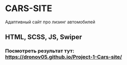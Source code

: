 # CARS-SITE
Адаптивный сайт про лизинг автомобилей
## HTML, SCSS, JS, Swiper
### Посмотреть результат тут: https://dronov05.github.io/Project-1-Cars-site/
